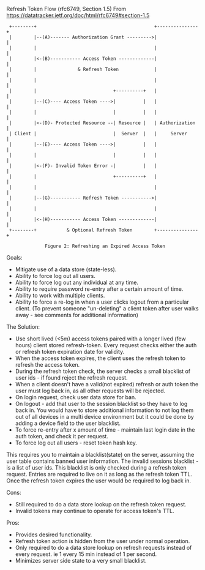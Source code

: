 Refresh Token Flow (rfc6749, Section 1.5)
From https://datatracker.ietf.org/doc/html/rfc6749#section-1.5
 
 ```
  +--------+                                           +---------------+
  |        |--(A)------- Authorization Grant --------->|               |
  |        |                                           |               |
  |        |<-(B)----------- Access Token -------------|               |
  |        |               & Refresh Token             |               |
  |        |                                           |               |
  |        |                            +----------+   |               |
  |        |--(C)---- Access Token ---->|          |   |               |
  |        |                            |          |   |               |
  |        |<-(D)- Protected Resource --| Resource |   | Authorization |
  | Client |                            |  Server  |   |     Server    |
  |        |--(E)---- Access Token ---->|          |   |               |
  |        |                            |          |   |               |
  |        |<-(F)- Invalid Token Error -|          |   |               |
  |        |                            +----------+   |               |
  |        |                                           |               |
  |        |--(G)----------- Refresh Token ----------->|               |
  |        |                                           |               |
  |        |<-(H)----------- Access Token -------------|               |
  +--------+           & Optional Refresh Token        +---------------+

               Figure 2: Refreshing an Expired Access Token
```


Goals:

- Mitigate use of a data store (state-less).
- Ability to force log out all users.
- Ability to force log out any individual at any time.
- Ability to require password re-entry after a certain amount of time.
- Ability to work with multiple clients.
- Ability to force a re-log in when a user clicks logout from a particular client. (To prevent someone "un-deleting" a client token after user walks away - see comments for additional information)

The Solution:

- Use short lived (<5m) access tokens paired with a longer lived (few hours) client stored refresh-token.
Every request checks either the auth or refresh token expiration date for validity.
- When the access token expires, the client uses the refresh token to refresh the access token.
- During the refresh token check, the server checks a small blacklist of user ids - if found reject the refresh request.
- When a client doesn't have a valid(not expired) refresh or auth token the user must log back in, as all other requests will be rejected.
- On login request, check user data store for ban.
- On logout - add that user to the session blacklist so they have to log back in. You would have to store additional information to not log them out of all devices in a multi device environment but it could be done by adding a device field to the user blacklist.
- To force re-entry after x amount of time - maintain last login date in the auth token, and check it per request.
- To force log out all users - reset token hash key.

This requires you to maintain a blacklist(state) on the server, assuming the user table contains banned user information. The invalid sessions blacklist - is a list of user ids. This blacklist is only checked during a refresh token request. Entries are required to live on it as long as the refresh token TTL. Once the refresh token expires the user would be required to log back in.

Cons:

- Still required to do a data store lookup on the refresh token request.
- Invalid tokens may continue to operate for access token's TTL.

Pros:

- Provides desired functionality.
- Refresh token action is hidden from the user under normal operation.
- Only required to do a data store lookup on refresh requests instead of every request. ie 1 every 15 min instead of 1 per second.
- Minimizes server side state to a very small blacklist.